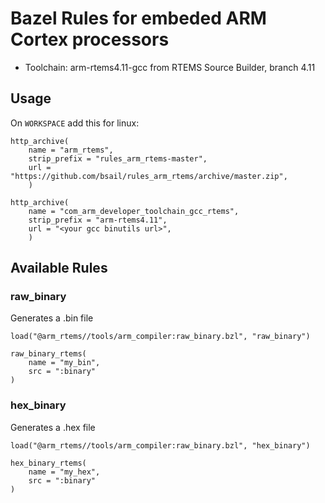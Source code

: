# Bazel Rules for embeded ARM Cortex processors #

* Toolchain: arm-rtems4.11-gcc from RTEMS Source Builder, branch 4.11

## Usage

On `WORKSPACE` add this for linux:

```
http_archive(
    name = "arm_rtems",
    strip_prefix = "rules_arm_rtems-master",
    url = "https://github.com/bsail/rules_arm_rtems/archive/master.zip",
    )

http_archive(
    name = "com_arm_developer_toolchain_gcc_rtems",
    strip_prefix = "arm-rtems4.11",
    url = "<your gcc binutils url>",
    )
``` 

## Available Rules


### raw_binary ###
Generates a .bin file

```
load("@arm_rtems//tools/arm_compiler:raw_binary.bzl", "raw_binary")

raw_binary_rtems(
    name = "my_bin",
    src = ":binary"
)
```

### hex_binary ###
Generates a .hex file

```
load("@arm_rtems//tools/arm_compiler:raw_binary.bzl", "hex_binary")

hex_binary_rtems(
    name = "my_hex",
    src = ":binary"
)
```

